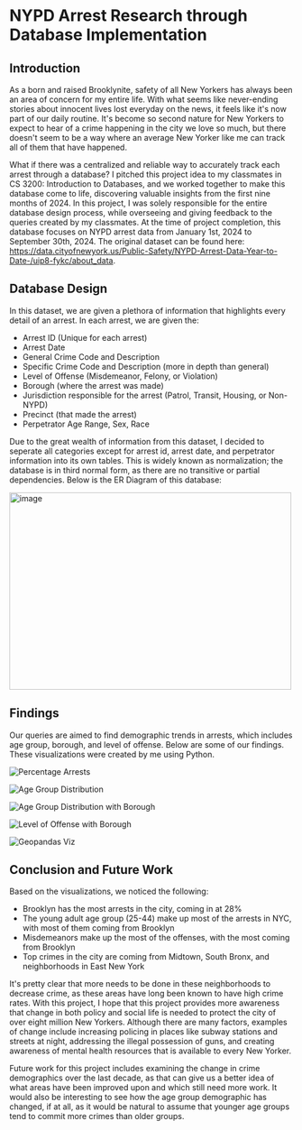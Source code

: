 # NYPD Arrest Research through Database Implementation

## Introduction
As a born and raised Brooklynite, safety of all New Yorkers has always been an area of concern for my entire life. With what seems like never-ending stories about innocent lives lost everyday on the news, it feels like it's now part of our daily routine. It's become so second nature for New Yorkers to expect to hear of a crime happening in the city we love so much, but there doesn't seem to be a way where an average New Yorker like me can track all of them that have happened. 

What if there was a centralized and reliable way to accurately track each arrest through a database? I pitched this project idea to my classmates in CS 3200: Introduction to Databases, and we worked together to make this database come to life, discovering valuable insights from the first nine months of 2024. In this project, I was solely responsible for the entire database design process, while overseeing and giving feedback to the queries created by my classmates. At the time of project completion, this database focuses on NYPD arrest data from January 1st, 2024 to September 30th, 2024. The original dataset can be found here: https://data.cityofnewyork.us/Public-Safety/NYPD-Arrest-Data-Year-to-Date-/uip8-fykc/about_data. 

## Database Design
In this dataset, we are given a plethora of information that highlights every detail of an arrest. In each arrest, we are given the:
- Arrest ID (Unique for each arrest)
- Arrest Date
- General Crime Code and Description
- Specific Crime Code and Description (more in depth than general)
- Level of Offense (Misdemeanor, Felony, or Violation)
- Borough (where the arrest was made)
- Jurisdiction responsible for the arrest (Patrol, Transit, Housing, or Non-NYPD)
- Precinct (that made the arrest)
- Perpetrator Age Range, Sex, Race

Due to the great wealth of information from this dataset, I decided to seperate all categories except for arrest id, arrest date, and perpetrator information into its own tables. This is widely known as normalization; the database is in third normal form, as there are no transitive or partial dependencies. Below is the ER Diagram of this database: 

<img src="/assets/images/NYPD_DB_Design.png" alt='image' width='500' height='350'>

## Findings
Our queries are aimed to find demographic trends in arrests, which includes age group, borough, and level of offense.
Below are some of our findings. These visualizations were created by me using Python.

![Percentage Arrests](/assets/images/borough_arrest_percentage.png)

![Age Group Distribution](/assets/images/crime_age_group_distribution.png)

![Age Group Distribution with Borough](/assets/images/crime_age_group_with_borough.png)

![Level of Offense with Borough](/assets/images/level_of_offense_borough.png)

![Geopandas Viz](/assets/images/nypd_geo_viz.png)

## Conclusion and Future Work
Based on the visualizations, we noticed the following:
- Brooklyn has the most arrests in the city, coming in at 28%
- The young adult age group (25-44) make up most of the arrests in NYC, with most of them coming from Brooklyn
- Misdemeanors make up the most of the offenses, with the most coming from Brooklyn
- Top crimes in the city are coming from Midtown, South Bronx, and neighborhoods in East New York

It's pretty clear that more needs to be done in these neighborhoods to decrease crime, as these areas have long been known to have high crime rates. With this project, I hope that this project provides more awareness that change in both policy and social life is needed to protect the city of over eight million New Yorkers. Although there are many factors, examples of change include increasing policing in places like subway stations and streets at night, addressing the illegal possession of guns, and creating awareness of mental health resources that is available to every New Yorker.

Future work for this project includes examining the change in crime demographics over the last decade, as that can give us a better idea of what areas have been improved upon and which still need more work. It would also be interesting to see how the age group demographic has changed, if at all, as it would be natural to assume that younger age groups tend to commit more crimes than older groups. 


